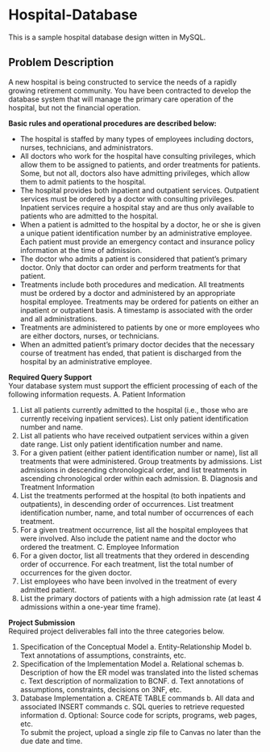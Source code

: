 # Hospital-Database
This is a sample hospital database design witten in MySQL.

## Problem Description
A new hospital is being constructed to service the needs of a rapidly growing retirement community. You have been contracted to develop the database system that will manage the primary care operation of the hospital, but not the financial operation.

<strong> Basic rules and operational procedures are described below: </strong>
- The hospital is staffed by many types of employees including doctors, nurses, technicians, and administrators.
- All doctors who work for the hospital have consulting privileges, which allow them to be assigned to patients, and order treatments for patients. Some, but not all, doctors also have admitting privileges, which allow them to admit patients to the hospital.
- The hospital provides both inpatient and outpatient services. Outpatient services must be ordered by a doctor with consulting privileges. Inpatient services require a hospital stay and are thus only available to patients who are admitted to the hospital.
- When a patient is admitted to the hospital by a doctor, he or she is given a unique patient identification number by an administrative employee. Each patient must provide an emergency contact and insurance policy information at the time of admission.
- The doctor who admits a patient is considered that patient’s primary doctor. Only that doctor can order and perform treatments for that patient.
- Treatments include both procedures and medication. All treatments must be ordered by a doctor and administered by an appropriate hospital employee. Treatments may be ordered for patients on either an inpatient or outpatient basis. A timestamp is associated with the order and all administrations.
- Treatments are administered to patients by one or more employees who are either doctors, nurses, or technicians.
- When an admitted patient’s primary doctor decides that the necessary course of treatment has ended, that patient is discharged from the hospital by an administrative employee.

<strong> Required Query Support </strong>
<br> 
Your database system must support the efficient processing of each of the following information requests.
A. Patient Information
1. List all patients currently admitted to the hospital (i.e., those who are currently receiving inpatient services). List only patient identification number and name.
2. List all patients who have received outpatient services within a given date range. List only patient identification number and name.
3. For a given patient (either patient identification number or name), list all treatments that were administered. Group treatments by admissions. List admissions in descending chronological order, and list treatments in ascending chronological order within each admission.
B. Diagnosis and Treatment Information
1. List the treatments performed at the hospital (to both inpatients and outpatients), in descending order of occurrences. List treatment identification number, name, and total number of occurrences of each treatment.
2. For a given treatment occurrence, list all the hospital employees that were involved. Also include the patient name and the doctor who ordered the treatment.
C. Employee Information
1. For a given doctor, list all treatments that they ordered in descending order of occurrence. For each treatment, list the total number of occurrences for the given doctor.
2. List employees who have been involved in the treatment of every admitted patient.
3. List the primary doctors of patients with a high admission rate (at least 4 admissions within a one-year time frame).

<strong> Project Submission </strong> <br>
Required project deliverables fall into the three categories below.
1. Specification of the Conceptual Model
a. Entity-Relationship Model
b. Text annotations of assumptions, constraints, etc.
2. Specification of the Implementation Model
a. Relational schemas
b. Description of how the ER model was translated into the listed schemas
c. Text description of normalization to BCNF.
d. Text annotations of assumptions, constraints, decisions on 3NF, etc.
3. Database Implementation
a. CREATE TABLE commands
b. All data and associated INSERT commands
c. SQL queries to retrieve requested information
d. Optional: Source code for scripts, programs, web pages, etc.<br>
To submit the project, upload a single zip file to Canvas no later than the due date and time.
<div style="margin-top:50px" </div>

